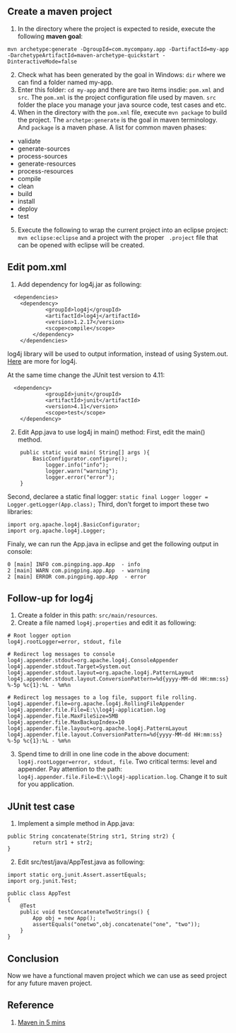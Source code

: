 ## Create a maven project
1. In the directory where the project is expected to reside, execute the following **maven goal**: 
```
mvn archetype:generate -DgroupId=com.mycompany.app -DartifactId=my-app 
-DarchetypeArtifactId=maven-archetype-quickstart -DinteractiveMode=false
```
2. Check what has been generated by the goal in Windows: `dir` where we can find a folder named my-app.
3. Enter this folder: `cd my-app` and there are two items insdie: `pom.xml` and `src`. The `pom.xml` is the project configuration 
file used by maven. `src` folder the place you manage your java source code, test cases and etc.
4. When in the directory with the `pom.xml` file, execute `mvn package` to build the project. The `archetpe:generate` is the goal in maven
terminology. And `package` is a maven phase. A list for common maven phases: 
 * validate
 * generate-sources
 * process-sources
 * generate-resources
 * process-resources
 * compile
 * clean
 * build
 * install
 * deploy
 * test
 5. Execute the following to wrap the current project into an eclipse project: `mvn eclipse:eclipse` and a project with the proper `
 .project` file that can be opened with eclipse will be created. 
 
## Edit pom.xml
1. Add dependency for log4j.jar as following: 
```
  <dependencies>
    <dependency>
			<groupId>log4j</groupId>
			<artifactId>log4j</artifactId>
			<version>1.2.17</version>
			<scope>compile</scope>
		</dependency>
	</dependencies>
```
log4j library will be used to output information, instead of using System.out. [Here](https://logging.apache.org/log4j/2.x/) are more for log4j.

At the same time change the JUnit test version to 4.11:
```
  <dependency>
			<groupId>junit</groupId>
			<artifactId>junit</artifactId>
			<version>4.11</version>
			<scope>test</scope>
	</dependency>
```
2. Edit App.java to use log4j in main() method:
First, edit the main() method.
```
    public static void main( String[] args ){
        BasicConfigurator.configure();
		    logger.info("info");
		    logger.warn("warning");
		    logger.error("error");
    }
```
Second, declaree a static final logger: `static final Logger logger = Logger.getLogger(App.class);`
Third, don't forget to import these two libraries: 
```
import org.apache.log4j.BasicConfigurator;
import org.apache.log4j.Logger;
```
Finaly, we can run the App.java in eclipse and get the following output in console: 
```
0 [main] INFO com.pingping.app.App  - info
2 [main] WARN com.pingping.app.App  - warning
2 [main] ERROR com.pingping.app.App  - error
```

## Follow-up for log4j
1. Create a folder in this path: `src/main/resources`.
2. Create a file named `log4j.properties` and edit it as following: 
```
# Root logger option
log4j.rootLogger=error, stdout, file

# Redirect log messages to console
log4j.appender.stdout=org.apache.log4j.ConsoleAppender
log4j.appender.stdout.Target=System.out
log4j.appender.stdout.layout=org.apache.log4j.PatternLayout
log4j.appender.stdout.layout.ConversionPattern=%d{yyyy-MM-dd HH:mm:ss} %-5p %c{1}:%L - %m%n

# Redirect log messages to a log file, support file rolling.
log4j.appender.file=org.apache.log4j.RollingFileAppender
log4j.appender.file.File=E:\\log4j-application.log
log4j.appender.file.MaxFileSize=5MB
log4j.appender.file.MaxBackupIndex=10
log4j.appender.file.layout=org.apache.log4j.PatternLayout
log4j.appender.file.layout.ConversionPattern=%d{yyyy-MM-dd HH:mm:ss} %-5p %c{1}:%L - %m%n
```  
3. Spend time to drill in one line code in the above document: `log4j.rootLogger=error, stdout, file`. Two critical terms: level and appender. Pay attention to the path: `log4j.appender.file.File=E:\\log4j-application.log`. Change it to suit for you application.

## JUnit test case
1. Implement a simple method in App.java: 
```
public String concatenate(String str1, String str2) {
		return str1 + str2;
}
```
2. Edit src/test/java/AppTest.java as following: 
```
import static org.junit.Assert.assertEquals;
import org.junit.Test;

public class AppTest
{
	@Test
	public void testConcatenateTwoStrings() {
		App obj = new App();
		assertEquals("onetwo",obj.concatenate("one", "two"));
	}
}
```

## Conclusion 
Now we have a functional maven project which we can use as seed project for any future maven project.

## Reference 
1. [Maven in 5 mins]()
